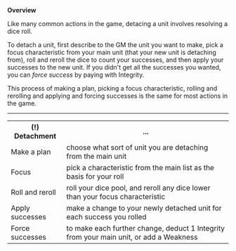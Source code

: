 **Overview**

Like many common actions in the game, detacing a unit involves resolving a dice roll.

To detach a unit, first describe to the GM the unit you want to make, pick a focus characteristic from your main unit (that your new unit is detaching from), roll and reroll the dice to count your successes, and then apply your successes to the new unit.  If you didn't get all the successes you wanted, you can _force success_ by paying with Integrity.

This process of making a plan, picking a focus characteristic, rolling and rerolling and applying and forcing successes is the same for most actions in the game.

---

<table>
  <tr>
    <th>(!) Detachment</th>
    <th>...</th>
      </tr>
    <tr>
    <td>Make a plan</td>
    <td>choose what sort of unit you are detaching from the main unit</td>
      </tr>
    <tr>
    <td>Focus</td>
    <td>pick a characteristic from the main list as the basis for your roll</td>
      </tr>
    <tr>
    <td>Roll and reroll</td>
    <td>roll your dice pool, and reroll any dice lower than your focus characteristic</td>
      </tr>
    <tr>
    <td>Apply successes</td>
    <td>make a change to your newly detached unit for each success you rolled</td>
      </tr>
    <tr>
    <td>Force successes</td>
    <td>to make each further change, deduct 1 Integrity from your main unit, or add a Weakness</td>
      </tr>

  </table>